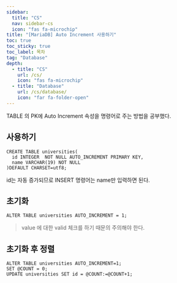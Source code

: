 ```yaml
---
sidebar:
  title: "CS"
  nav: sidebar-cs
  icon: "fas fa-microchip"
title: "[MariaDB] Auto Increment 사용하기"
toc: true
toc_sticky: true
toc_label: 목차
tag: "Database"
depth:
  - title: "CS"
    url: /cs/
    icon: "fas fa-microchip"
  - title: "Database"
    url: /cs/database/
    icon: "far fa-folder-open"
---
```

TABLE 의 PK에 Auto Increment 속성을 명령어로 주는 방법을 공부했다. 

## 사용하기
```
CREATE TABLE universities(
  id INTEGER  NOT NULL AUTO_INCREMENT PRIMARY KEY,
  name VARCHAR(19) NOT NULL
)DEFAULT CHARSET=utf8;
```
id는 자동 증가되므로 INSERT 명령어는 name만 입력하면 된다.

## 초기화
```
ALTER TABLE universities AUTO_INCREMENT = 1;
```
> value 에 대한 valid 체크를 하기 때문의 주의해야 한다.

## 초기화 후 정렬
```
ALTER TABLE universities AUTO_INCREMENT=1;
SET @COUNT = 0;
UPDATE universities SET id = @COUNT:=@COUNT+1;
```
